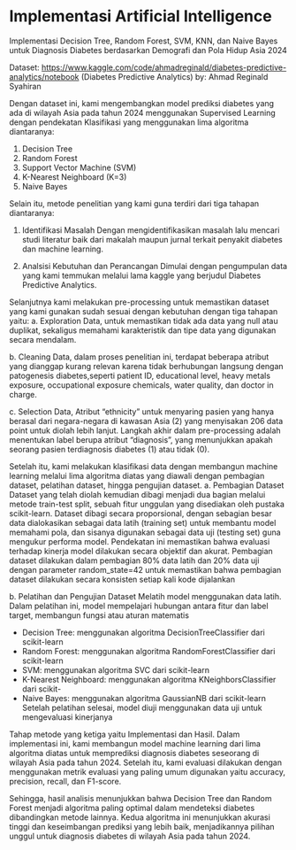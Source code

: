 # Implementasi Artificial Intelligence
Implementasi Decision Tree, Random Forest, SVM, KNN, dan Naive Bayes untuk Diagnosis Diabetes berdasarkan Demografi dan Pola Hidup Asia 2024

Dataset: https://www.kaggle.com/code/ahmadreginald/diabetes-predictive-analytics/notebook (Diabetes Predictive Analytics)
by: Ahmad Reginald Syahiran

Dengan dataset ini, kami mengembangkan model prediksi diabetes yang ada di wilayah Asia pada tahun 2024 menggunakan Supervised Learning dengan pendekatan Klasifikasi yang menggunakan lima algoritma diantaranya:
1. Decision Tree
2. Random Forest
3. Support Vector Machine (SVM)
4. K-Nearest Neighboard (K=3)
5. Naive Bayes 

Selain itu, metode penelitian yang kami guna terdiri dari tiga tahapan diantaranya:
1. Identifikasi Masalah
Dengan mengidentifikasikan masalah lalu mencari studi literatur baik dari makalah maupun jurnal terkait penyakit diabetes dan machine learning.

2. Analsisi Kebutuhan dan Perancangan 
Dimulai dengan pengumpulan data yang kami temmukan melalui lama kaggle yang berjudul Diabetes Predictive Analytics.

Selanjutnya kami melakukan pre-processing untuk memastikan dataset yang kami gunakan sudah sesuai dengan kebutuhan dengan tiga tahapan yaitu:
a. Exploration Data, untuk memastikan tidak ada data yang null atau duplikat, sekaligus memahami karakteristik dan tipe data yang digunakan secara mendalam.

b. Cleaning Data, dalam proses penelitian ini, terdapat beberapa atribut yang dianggap kurang relevan karena tidak berhubungan langsung dengan patogenesis diabetes,seperti patient ID, educational level, heavy metals exposure, occupational exposure chemicals, water quality, dan doctor in charge.

c. Selection Data, Atribut “ethnicity” untuk menyaring pasien yang hanya berasal dari negara-negara di kawasan Asia (2) yang menyisakan 206 data point untuk diolah lebih lanjut. Langkah akhir dalam pre-processing adalah menentukan label berupa atribut “diagnosis”, yang menunjukkan apakah seorang pasien terdiagnosis diabetes (1) atau tidak (0).

Setelah itu, kami melakukan klasifikasi data dengan membangun machine learning melalui lima algoritma diatas yang diawali dengan pembagian dataset, pelatihan dataset, hingga pengujian dataset.
a. Pembagian Dataset
Dataset yang telah diolah kemudian dibagi menjadi dua bagian melalui metode train-test split, sebuah fitur unggulan yang disediakan oleh pustaka scikit-learn. Dataset dibagi secara proporsional, dengan sebagian besar data dialokasikan sebagai data latih (training set) untuk membantu model memahami pola, dan sisanya digunakan sebagai data uji (testing set) guna mengukur performa model. Pendekatan ini memastikan bahwa evaluasi terhadap kinerja model dilakukan secara objektif dan akurat. Pembagian dataset dilakukan dalam pembagian 80% data latih dan 20% data uji dengan parameter random_state=42 untuk memastikan bahwa pembagian dataset dilakukan secara konsisten setiap kali kode dijalankan

b. Pelatihan dan Pengujian Dataset
Melatih model menggunakan data latih. Dalam pelatihan ini, model mempelajari hubungan antara fitur dan label target, membangun fungsi atau aturan matematis
- Decision Tree: menggunakan algoritma DecisionTreeClassifier dari scikit-learn
- Random Forest: menggunakan algoritma RandomForestClassifier dari scikit-learn
- SVM: menggunakan algoritma SVC dari scikit-learn
- K-Nearest Neighboard: menggunakan algoritma KNeighborsClassifier dari scikit-
- Naive Bayes: menggunakan algoritma GaussianNB dari scikit-learn
Setelah pelatihan selesai, model diuji menggunakan data uji untuk mengevaluasi kinerjanya

Tahap metode yang ketiga yaitu Implementasi dan Hasil.
Dalam implementasi ini, kami membangun model machine learning dari lima algoritma diatas untuk memprediksi diagnosis diabetes seseorang di wilayah Asia pada tahun 2024. Setelah itu, kami evaluasi dilakukan dengan menggunakan metrik evaluasi yang paling umum digunakan yaitu accuracy, precision, recall, dan F1-score.

Sehingga, hasil analisis menunjukkan bahwa Decision Tree dan Random Forest menjadi algoritma paling optimal dalam mendeteksi diabetes dibandingkan metode lainnya. Kedua algoritma ini menunjukkan akurasi tinggi dan keseimbangan prediksi yang lebih baik, menjadikannya pilihan unggul untuk diagnosis diabetes di wilayah Asia pada tahun 2024.


